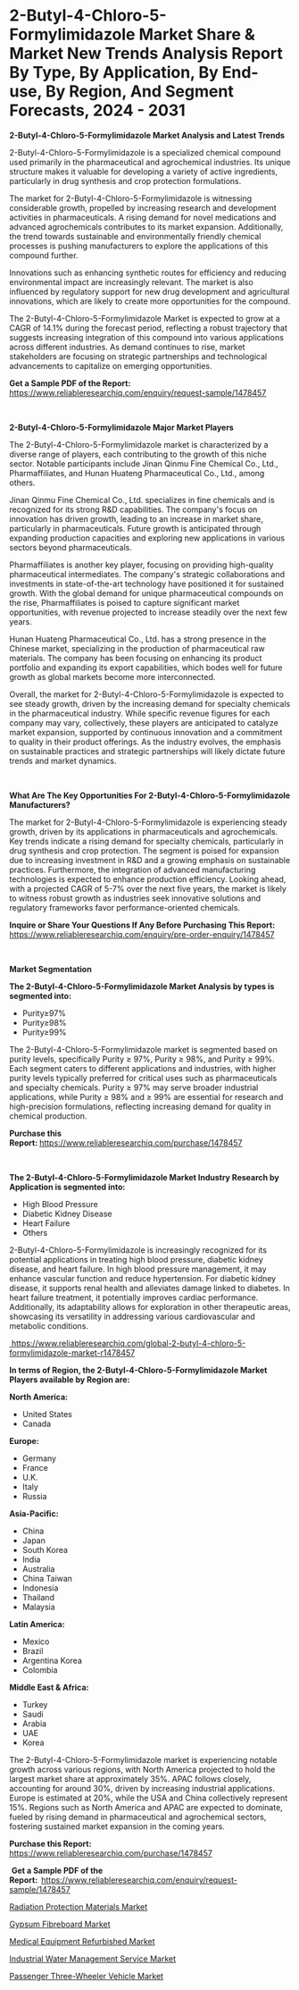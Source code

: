 <p><h1>2-Butyl-4-Chloro-5-Formylimidazole Market Share & Market New Trends Analysis Report By Type, By Application, By End-use, By Region, And Segment Forecasts, 2024 - 2031</h1></p><p><strong>2-Butyl-4-Chloro-5-Formylimidazole Market Analysis and Latest Trends</strong></p>
<p><p>2-Butyl-4-Chloro-5-Formylimidazole is a specialized chemical compound used primarily in the pharmaceutical and agrochemical industries. Its unique structure makes it valuable for developing a variety of active ingredients, particularly in drug synthesis and crop protection formulations. </p><p>The market for 2-Butyl-4-Chloro-5-Formylimidazole is witnessing considerable growth, propelled by increasing research and development activities in pharmaceuticals. A rising demand for novel medications and advanced agrochemicals contributes to its market expansion. Additionally, the trend towards sustainable and environmentally friendly chemical processes is pushing manufacturers to explore the applications of this compound further. </p><p>Innovations such as enhancing synthetic routes for efficiency and reducing environmental impact are increasingly relevant. The market is also influenced by regulatory support for new drug development and agricultural innovations, which are likely to create more opportunities for the compound. </p><p>The 2-Butyl-4-Chloro-5-Formylimidazole Market is expected to grow at a CAGR of 14.1% during the forecast period, reflecting a robust trajectory that suggests increasing integration of this compound into various applications across different industries. As demand continues to rise, market stakeholders are focusing on strategic partnerships and technological advancements to capitalize on emerging opportunities.</p></p>
<p><strong>Get a Sample PDF of the Report:&nbsp;</strong> <a href="https://www.reliableresearchiq.com/enquiry/request-sample/1478457?utm_campaign=99&utm_medium=2&utm_source=Github&utm_content=ia&utm_term=28092024&utm_id=2-butyl-4-chloro-5-formylimidazole">https://www.reliableresearchiq.com/enquiry/request-sample/1478457</a></p>
<p>&nbsp;</p>
<p><strong>2-Butyl-4-Chloro-5-Formylimidazole Major Market Players</strong></p>
<p><p>The 2-Butyl-4-Chloro-5-Formylimidazole market is characterized by a diverse range of players, each contributing to the growth of this niche sector. Notable participants include Jinan Qinmu Fine Chemical Co., Ltd., Pharmaffiliates, and Hunan Huateng Pharmaceutical Co., Ltd., among others.</p><p>Jinan Qinmu Fine Chemical Co., Ltd. specializes in fine chemicals and is recognized for its strong R&D capabilities. The company's focus on innovation has driven growth, leading to an increase in market share, particularly in pharmaceuticals. Future growth is anticipated through expanding production capacities and exploring new applications in various sectors beyond pharmaceuticals.</p><p>Pharmaffiliates is another key player, focusing on providing high-quality pharmaceutical intermediates. The company's strategic collaborations and investments in state-of-the-art technology have positioned it for sustained growth. With the global demand for unique pharmaceutical compounds on the rise, Pharmaffiliates is poised to capture significant market opportunities, with revenue projected to increase steadily over the next few years.</p><p>Hunan Huateng Pharmaceutical Co., Ltd. has a strong presence in the Chinese market, specializing in the production of pharmaceutical raw materials. The company has been focusing on enhancing its product portfolio and expanding its export capabilities, which bodes well for future growth as global markets become more interconnected.</p><p>Overall, the market for 2-Butyl-4-Chloro-5-Formylimidazole is expected to see steady growth, driven by the increasing demand for specialty chemicals in the pharmaceutical industry. While specific revenue figures for each company may vary, collectively, these players are anticipated to catalyze market expansion, supported by continuous innovation and a commitment to quality in their product offerings. As the industry evolves, the emphasis on sustainable practices and strategic partnerships will likely dictate future trends and market dynamics.</p></p>
<p>&nbsp;</p>
<p><strong>What Are The Key Opportunities For 2-Butyl-4-Chloro-5-Formylimidazole Manufacturers?</strong></p>
<p><p>The market for 2-Butyl-4-Chloro-5-Formylimidazole is experiencing steady growth, driven by its applications in pharmaceuticals and agrochemicals. Key trends indicate a rising demand for specialty chemicals, particularly in drug synthesis and crop protection. The segment is poised for expansion due to increasing investment in R&D and a growing emphasis on sustainable practices. Furthermore, the integration of advanced manufacturing technologies is expected to enhance production efficiency. Looking ahead, with a projected CAGR of 5-7% over the next five years, the market is likely to witness robust growth as industries seek innovative solutions and regulatory frameworks favor performance-oriented chemicals.</p></p>
<p><strong>Inquire or Share Your Questions If Any Before Purchasing This Report:</strong> <a href="https://www.reliableresearchiq.com/enquiry/pre-order-enquiry/1478457?utm_campaign=99&utm_medium=2&utm_source=Github&utm_content=ia&utm_term=28092024&utm_id=2-butyl-4-chloro-5-formylimidazole">https://www.reliableresearchiq.com/enquiry/pre-order-enquiry/1478457</a></p>
<p>&nbsp;</p>
<p><strong>Market Segmentation</strong></p>
<p><strong>The 2-Butyl-4-Chloro-5-Formylimidazole Market Analysis by types is segmented into:</strong></p>
<p><ul><li>Purity≥97%</li><li>Purity≥98%</li><li>Purity≥99%</li></ul></p>
<p><p>The 2-Butyl-4-Chloro-5-Formylimidazole market is segmented based on purity levels, specifically Purity ≥ 97%, Purity ≥ 98%, and Purity ≥ 99%. Each segment caters to different applications and industries, with higher purity levels typically preferred for critical uses such as pharmaceuticals and specialty chemicals. Purity ≥ 97% may serve broader industrial applications, while Purity ≥ 98% and ≥ 99% are essential for research and high-precision formulations, reflecting increasing demand for quality in chemical production.</p></p>
<p><strong>Purchase this Report:&nbsp;</strong><a href="https://www.reliableresearchiq.com/purchase/1478457?utm_campaign=99&utm_medium=2&utm_source=Github&utm_content=ia&utm_term=28092024&utm_id=2-butyl-4-chloro-5-formylimidazole">https://www.reliableresearchiq.com/purchase/1478457</a></p>
<p>&nbsp;</p>
<p><strong>The 2-Butyl-4-Chloro-5-Formylimidazole Market Industry Research by Application is segmented into:</strong></p>
<p><ul><li>High Blood Pressure</li><li>Diabetic Kidney Disease</li><li>Heart Failure</li><li>Others</li></ul></p>
<p><p>2-Butyl-4-Chloro-5-Formylimidazole is increasingly recognized for its potential applications in treating high blood pressure, diabetic kidney disease, and heart failure. In high blood pressure management, it may enhance vascular function and reduce hypertension. For diabetic kidney disease, it supports renal health and alleviates damage linked to diabetes. In heart failure treatment, it potentially improves cardiac performance. Additionally, its adaptability allows for exploration in other therapeutic areas, showcasing its versatility in addressing various cardiovascular and metabolic conditions.</p></p>
<p><a href="https://www.reliableresearchiq.com/global-2-butyl-4-chloro-5-formylimidazole-market-r1478457?utm_campaign=99&utm_medium=2&utm_source=Github&utm_content=ia&utm_term=28092024&utm_id=2-butyl-4-chloro-5-formylimidazole">&nbsp;https://www.reliableresearchiq.com/global-2-butyl-4-chloro-5-formylimidazole-market-r1478457</a></p>
<p><strong>In terms of Region, the 2-Butyl-4-Chloro-5-Formylimidazole Market Players available by Region are:</strong></p>
<p>
    <p> <strong> North America: </strong>
        <ul>
            <li>United States</li>
            <li>Canada</li>
        </ul>
        </p> 
    <p> <strong> Europe: </strong>
        <ul>
            <li>Germany</li>
            <li>France</li>
            <li>U.K.</li>
            <li>Italy</li>
            <li>Russia</li>
        </ul>
        </p> 
    <p> <strong> Asia-Pacific: </strong>
        <ul>
            <li>China</li>
            <li>Japan</li>
            <li>South Korea</li>
            <li>India</li>
            <li>Australia</li>
            <li>China Taiwan</li>
            <li>Indonesia</li>
            <li>Thailand</li>
            <li>Malaysia</li>
        </ul>
        </p> 
    <p> <strong> Latin America: </strong>
        <ul>
            <li>Mexico</li>
            <li>Brazil</li>
            <li>Argentina Korea</li>
            <li>Colombia</li>
        </ul>
        </p> 
    <p> <strong> Middle East & Africa: </strong>
        <ul>
            <li>Turkey</li>
            <li>Saudi</li>
            <li>Arabia</li>
            <li>UAE</li>
            <li>Korea</li>
        </ul>
    </p>
    </p>
<p><p>The 2-Butyl-4-Chloro-5-Formylimidazole market is experiencing notable growth across various regions, with North America projected to hold the largest market share at approximately 35%. APAC follows closely, accounting for around 30%, driven by increasing industrial applications. Europe is estimated at 20%, while the USA and China collectively represent 15%. Regions such as North America and APAC are expected to dominate, fueled by rising demand in pharmaceutical and agrochemical sectors, fostering sustained market expansion in the coming years.</p></p>
<p><strong>Purchase this Report: </strong><a href="https://www.reliableresearchiq.com/purchase/1478457?utm_campaign=99&utm_medium=2&utm_source=Github&utm_content=ia&utm_term=28092024&utm_id=2-butyl-4-chloro-5-formylimidazole">https://www.reliableresearchiq.com/purchase/1478457</a></p>
<p>&nbsp;<strong>Get a Sample PDF of the Report:&nbsp;&nbsp;</strong><a href="https://www.reliableresearchiq.com/enquiry/request-sample/1478457?utm_campaign=99&utm_medium=2&utm_source=Github&utm_content=ia&utm_term=28092024&utm_id=2-butyl-4-chloro-5-formylimidazole">https://www.reliableresearchiq.com/enquiry/request-sample/1478457</a></p>
<p><strong></strong></p>
<p><p><a href="https://www.linkedin.com/pulse/radiation-protection-materials-market-trends-analysis--wkk6f?utm_campaign=99&utm_medium=2&utm_source=Github&utm_content=ia&utm_term=28092024&utm_id=2-butyl-4-chloro-5-formylimidazole">Radiation Protection Materials Market</a></p><p><a href="https://www.linkedin.com/pulse/gypsum-fibreboard-market-insights-products-regional-analysis-yyxyf?utm_campaign=99&utm_medium=2&utm_source=Github&utm_content=ia&utm_term=28092024&utm_id=2-butyl-4-chloro-5-formylimidazole">Gypsum Fibreboard Market</a></p><p><a href="https://issuu.com/reportprime-2/docs/medical-equipment-refurbished-marke_74132e68bbbd59?utm_campaign=99&utm_medium=2&utm_source=Github&utm_content=ia&utm_term=28092024&utm_id=2-butyl-4-chloro-5-formylimidazole">Medical Equipment Refurbished Market</a></p><p><a href="https://github.com/Sidorelashyti476/Market-Research-Report-List-1/blob/main/industrial-water-management-service-market.md?utm_campaign=99&utm_medium=2&utm_source=Github&utm_content=ia&utm_term=28092024&utm_id=2-butyl-4-chloro-5-formylimidazole">Industrial Water Management Service Market</a></p><p><a href="https://github.com/darcy8m10dupre/Market-Research-Report-List-1/blob/main/passenger-three-wheeler-vehicle-market.md?utm_campaign=99&utm_medium=2&utm_source=Github&utm_content=ia&utm_term=28092024&utm_id=2-butyl-4-chloro-5-formylimidazole">Passenger Three-Wheeler Vehicle Market</a></p></p>
